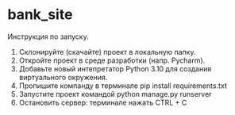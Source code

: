 # bank_site
Инструкция по запуску.
1. Склонируйте (скачайте) проект в локальную папку.
2. Откройте проект в среде разработки (напр. Pycharm).
3. Добавьте новый интепретатор Python 3.10 для создания виртуального окружения.
4. Пропишите компанду в терминале pip install requirements.txt
5. Запустите проект командой python manage.py runserver
6. Остановить сервер: терминале нажать CTRL + C

